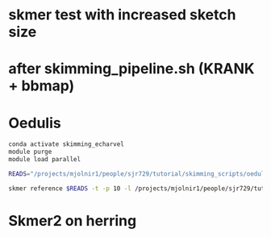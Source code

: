 
# skmer test with increased sketch size
# after skimming_pipeline.sh (KRANK + bbmap)
# Oedulis


```bash
conda activate skimming_echarvel
module purge
module load parallel

READS="/projects/mjolnir1/people/sjr729/tutorial/skimming_scripts/oedulis/skmer/echarvel_Steinoedulis_fast-skims_results_04.08_onlymicrobe/bbmap_reads/"

skmer reference $READS -t -p 10 -l /projects/mjolnir1/people/sjr729/tutorial/skimming_scripts/oedulis/skmer/echarvel_Steinoedulis_fast-skims_results_04.08_onlymicrobe/library_skmer1_sketch50M_12.08 -s 50000000
```


# Skmer2 on herring

